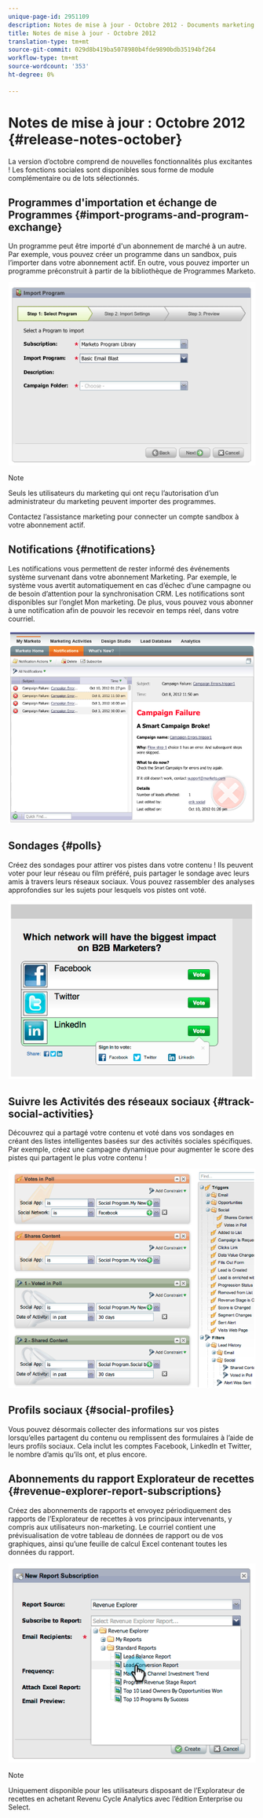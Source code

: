 ```yaml
---
unique-page-id: 2951109
description: Notes de mise à jour - Octobre 2012 - Documents marketing - Documentation du produit
title: Notes de mise à jour - Octobre 2012
translation-type: tm+mt
source-git-commit: 029d8b419ba5078980b4fde9890bdb35194bf264
workflow-type: tm+mt
source-wordcount: '353'
ht-degree: 0%

---
```



# Notes de mise à jour : Octobre 2012 {#release-notes-october}

La version d’octobre comprend de nouvelles fonctionnalités plus excitantes ! Les fonctions sociales sont disponibles sous forme de module complémentaire ou de lots sélectionnés.

## Programmes d&#39;importation et échange de Programmes {#import-programs-and-program-exchange}

Un programme peut être importé d&#39;un abonnement de marché à un autre. Par exemple, vous pouvez créer un programme dans un sandbox, puis l’importer dans votre abonnement actif. En outre, vous pouvez importer un programme préconstruit à partir de la bibliothèque de Programmes Marketo.

![](assets/image2014-9-23-10-3a46-3a42.png)

>[!NOTE]
>
>Seuls les utilisateurs du marketing qui ont reçu l’autorisation d’un administrateur du marketing peuvent importer des programmes.
>
>Contactez l’assistance marketing pour connecter un compte sandbox à votre abonnement actif.

## Notifications {#notifications}

Les notifications vous permettent de rester informé des événements système survenant dans votre abonnement Marketing. Par exemple, le système vous avertit automatiquement en cas d’échec d’une campagne ou de besoin d’attention pour la synchronisation CRM. Les notifications sont disponibles sur l’onglet Mon marketing. De plus, vous pouvez vous abonner à une notification afin de pouvoir les recevoir en temps réel, dans votre courriel.

![](assets/image2014-9-23-10-3a46-3a53.png)

## Sondages {#polls}

Créez des sondages pour attirer vos pistes dans votre contenu ! Ils peuvent voter pour leur réseau ou film préféré, puis partager le sondage avec leurs amis à travers leurs réseaux sociaux. Vous pouvez rassembler des analyses approfondies sur les sujets pour lesquels vos pistes ont voté.

![](assets/image2014-9-23-10-3a47-3a6.png)

## Suivre les Activités des réseaux sociaux {#track-social-activities}

Découvrez qui a partagé votre contenu et voté dans vos sondages en créant des listes intelligentes basées sur des activités sociales spécifiques. Par exemple, créez une campagne dynamique pour augmenter le score des pistes qui partagent le plus votre contenu !

![](assets/image2014-9-23-10-3a47-3a20.png)

## Profils sociaux {#social-profiles}

Vous pouvez désormais collecter des informations sur vos pistes lorsqu’elles partagent du contenu ou remplissent des formulaires à l’aide de leurs profils sociaux. Cela inclut les comptes Facebook, LinkedIn et Twitter, le nombre d’amis qu’ils ont, et plus encore.

## Abonnements du rapport Explorateur de recettes {#revenue-explorer-report-subscriptions}

Créez des abonnements de rapports et envoyez périodiquement des rapports de l’Explorateur de recettes à vos principaux intervenants, y compris aux utilisateurs non-marketing. Le courriel contient une prévisualisation de votre tableau de données de rapport ou de vos graphiques, ainsi qu’une feuille de calcul Excel contenant toutes les données du rapport.

![](assets/image2014-9-23-10-3a47-3a33.png)

>[!NOTE]
>
>Uniquement disponible pour les utilisateurs disposant de l’Explorateur de recettes en achetant Revenu Cycle Analytics avec l’édition Enterprise ou Select.
